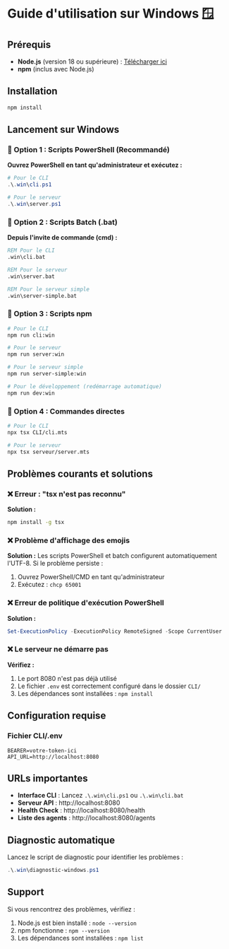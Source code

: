 # Guide d'utilisation sur Windows 🪟

## Prérequis
- **Node.js** (version 18 ou supérieure) : [Télécharger ici](https://nodejs.org/)
- **npm** (inclus avec Node.js)

## Installation
```bash
npm install
```

## Lancement sur Windows

### 🎯 Option 1 : Scripts PowerShell (Recommandé)
**Ouvrez PowerShell en tant qu'administrateur et exécutez :**
```powershell
# Pour le CLI
.\.win\cli.ps1

# Pour le serveur
.\.win\server.ps1
```

### 🎯 Option 2 : Scripts Batch (.bat)
**Depuis l'invite de commande (cmd) :**
```cmd
REM Pour le CLI
.win\cli.bat

REM Pour le serveur
.win\server.bat

REM Pour le serveur simple
.win\server-simple.bat
```

### 🎯 Option 3 : Scripts npm
```bash
# Pour le CLI
npm run cli:win

# Pour le serveur
npm run server:win

# Pour le serveur simple
npm run server-simple:win

# Pour le développement (redémarrage automatique)
npm run dev:win
```

### 🎯 Option 4 : Commandes directes
```bash
# Pour le CLI
npx tsx CLI/cli.mts

# Pour le serveur
npx tsx serveur/server.mts
```

## Problèmes courants et solutions

### ❌ Erreur : "tsx n'est pas reconnu"
**Solution :**
```bash
npm install -g tsx
```

### ❌ Problème d'affichage des emojis
**Solution :** Les scripts PowerShell et batch configurent automatiquement l'UTF-8. Si le problème persiste :
1. Ouvrez PowerShell/CMD en tant qu'administrateur
2. Exécutez : `chcp 65001`

### ❌ Erreur de politique d'exécution PowerShell
**Solution :**
```powershell
Set-ExecutionPolicy -ExecutionPolicy RemoteSigned -Scope CurrentUser
```

### ❌ Le serveur ne démarre pas
**Vérifiez :**
1. Le port 8080 n'est pas déjà utilisé
2. Le fichier `.env` est correctement configuré dans le dossier `CLI/`
3. Les dépendances sont installées : `npm install`

## Configuration requise

### Fichier CLI/.env
```env
BEARER=votre-token-ici
API_URL=http://localhost:8080
```

## URLs importantes
- **Interface CLI** : Lancez `.\.win\cli.ps1` ou `.\.win\cli.bat`
- **Serveur API** : http://localhost:8080
- **Health Check** : http://localhost:8080/health
- **Liste des agents** : http://localhost:8080/agents

## Diagnostic automatique
Lancez le script de diagnostic pour identifier les problèmes :
```powershell
.\.win\diagnostic-windows.ps1
```

## Support
Si vous rencontrez des problèmes, vérifiez :
1. Node.js est bien installé : `node --version`
2. npm fonctionne : `npm --version`
3. Les dépendances sont installées : `npm list` 